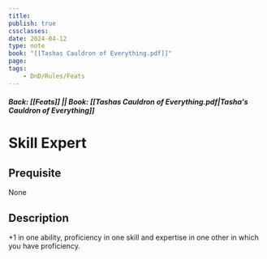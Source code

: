 ```yaml
---
title:
publish: true
cssclasses:
date: 2024-04-12
type: note
book: "[[Tashas Cauldron of Everything.pdf]]"
page: 
tags:
    - DnD/Rules/Feats
---
```


##### Back: [[Feats]] || Book: [[Tashas Cauldron of Everything.pdf|Tasha's Cauldron of Everything]]

# Skill Expert


## Prequisite 
None

## Description
+1 in one ability, proficiency in one skill and expertise in one other in which you have proficiency.